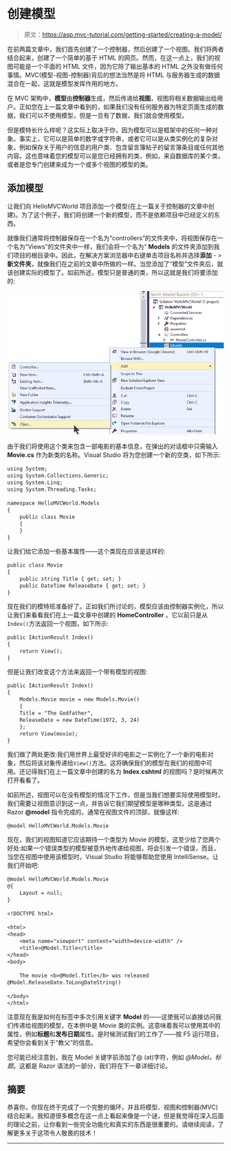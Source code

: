 # 创建模型

> 原文：<https://asp.mvc-tutorial.com/getting-started/creating-a-model/>

在前两篇文章中，我们首先创建了一个控制器，然后创建了一个视图。我们将两者结合起来，创建了一个简单的基于 HTML 的网页。然而，在这一点上，我们的视图可能是一个平面的 HTML 文件，因为它除了输出基本的 HTML 之外没有做任何事情。MVC(模型-视图-控制器)背后的想法当然是将 HTML 与服务器生成的数据混合在一起，这就是模型发挥作用的地方。

在 MVC 架构中，**模型**由**控制器**生成，然后传递给**视图**，视图将相关数据输出给用户。正如您在上一篇文章中看到的，如果我们没有任何服务器为特定页面生成的数据，我们可以不使用模型，但是一旦有了数据，我们就会使用模型。

但是模特长什么样呢？这实际上取决于你，因为模型可以是框架中的任何一种对象。事实上，它可以是简单的数字或字符串，或者它可以是从类实例化的复杂对象，例如保存关于用户的信息的用户类、包含留言簿帖子的留言簿条目或任何其他内容。这也意味着您的模型可以是您已经拥有的类，例如，来自数据库的某个类，或者是您专门创建来成为一个或多个视图的模型的类。

## 添加模型

让我们向 HelloMVCWorld 项目添加一个模型(在上一篇关于控制器的文章中创建)。为了这个例子，我们将创建一个新的模型，而不是依赖项目中已经定义的东西。

就像我们通常将控制器保存在一个名为“controllers”的文件夹中，将视图保存在一个名为“Views”的文件夹中一样，我们会将一个名为“ **Models** 的文件夹添加到我们项目的根目录中。因此，在解决方案浏览器中右键单击项目名称并选择**添加** - > **新文件夹**，就像我们在之前的文章中所做的一样。当您添加了“模型”文件夹后，就该创建实际的模型了。如前所述，模型只是普通的类，所以这就是我们将要添加的:

<input type="hidden" name="IL_IN_ARTICLE"> ![](img/94f75050c28b302295dc59f002ce9541.png "Visual Studio - New Class")

由于我们将使用这个类来包含一部电影的基本信息，在弹出的对话框中只需输入 **Movie.cs** 作为新类的名称。Visual Studio 将为您创建一个新的空类，如下所示:

```
using System;
using System.Collections.Generic;
using System.Linq;
using System.Threading.Tasks;

namespace HelloMVCWorld.Models
{
    public class Movie
    {
    }
}
```

让我们给它添加一些基本属性——这个类现在应该是这样的:

```
public class Movie
{
    public string Title { get; set; }
    public DateTime ReleaseDate { get; set; }
}
```

现在我们的模特班准备好了。正如我们所讨论的，模型应该由控制器实例化，所以让我们来看看我们在上一篇文章中创建的 **HomeController** 。它以前只是从`Index()`方法返回一个视图，如下所示:

```
public IActionResult Index()
{
    return View();
}
```

但是让我们改变这个方法来返回一个带有模型的视图:

```
public IActionResult Index()
{
    Models.Movie movie = new Models.Movie()
    {
    Title = "The Godfather",
    ReleaseDate = new DateTime(1972, 3, 24)
    };
    return View(movie);
}
```

我们做了两处更改:我们用世界上最受好评的电影之一实例化了一个新的电影对象，然后将该对象传递给`View()`方法。这将确保我们的模型在我们的视图中可用。还记得我们在上一篇文章中创建的名为 **Index.cshtml** 的视图吗？是时候再次打开看看了。

如前所述，视图可以在没有模型的情况下工作，但是当我们想要实际使用模型时，我们需要让视图意识到这一点，并告诉它我们期望模型是哪种类型。这是通过 Razor **@model** 指令完成的，通常在视图文件的顶部，就像这样:

```
@model HelloMVCWorld.Models.Movie
```

现在，我们的视图知道它应该期待一个类型为 Movie 的模型，这至少给了您两个好处:如果一个错误类型的模型被意外地传递给视图，将会引发一个错误，而且，当您在视图中使用该模型时，Visual Studio 将能够帮助您使用 IntelliSense。让我们开始吧:

```
@model HelloMVCWorld.Models.Movie
@{
    Layout = null;
}

<!DOCTYPE html>

<html>
<head>
    <meta name="viewport" content="width=device-width" />
    <title>@Model.Title</title>
</head>
<body>

    The movie <b>@Model.Title</b> was released @Model.ReleaseDate.ToLongDateString()

</body>
</html>
```

注意现在我是如何在标签中多次引用关键字 **Model** 的——这使我可以直接访问我们传递给视图的模型，在本例中是 Movie 类的实例。这意味着我可以使用其中的属性，例如**标题**和**发布日期**属性。是时候测试我们的工作了——按 F5 运行项目，希望你会看到关于“教父”的信息。

您可能已经注意到，我在 Model 关键字前添加了@ (at)字符，例如 *@Model。标题*。这都是 Razor 语法的一部分，我们将在下一章详细讨论。

## 摘要

恭喜你，你现在终于完成了一个完整的循环，并且将模型、视图和控制器(MVC)结合起来。我知道很多概念在这一点上看起来像是一个谜，但是我觉得在深入后面的理论之前，让你看到一些完全功能化和真实的东西是很重要的。请继续阅读，了解更多关于这项令人敬畏的技术！

* * *